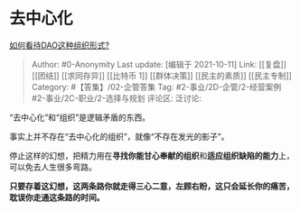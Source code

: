 # 去中心化
[如何看待DAO这种组织形式?](https://www.zhihu.com/question/491669685/answer/2164909467)

> Author: #0-Anonymity
> Last update: [编辑于 2021-10-11]
> Link: [[复盘]] [[团结]] [[求同存异]] [[比特币 1]] [[群体决策]] [[民主的素质]] [[民主专制]]
> Category: #【答集】/02-企管答集
> Tag: #2-事业/2D-企管/2-经营案例 #2-事业/2C-职业/2-选择与规划
> 评论区:
> 泛讨论:

“去中心化”和“组织”是逻辑矛盾的东西。

事实上并不存在“去中心化的组织”，就像“不存在发光的影子”。

停止这样的幻想，把精力用在**寻找你能甘心奉献的组织**和**适应组织缺陷的能力**上，可以免去人生很多弯路。

**只要存着这幻想，这两条路你就走得三心二意，左顾右盼，这只会延长你的痛苦，耽误你走通这条路的时间。**
